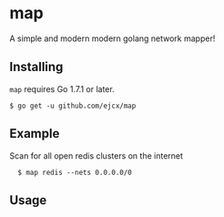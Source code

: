 # map
A simple and modern modern golang network mapper!

## Installing
`map` requires Go 1.7.1 or later.
```
$ go get -u github.com/ejcx/map
```

## Example
Scan for all open redis clusters on the internet
```
  $ map redis --nets 0.0.0.0/0
```

## Usage
